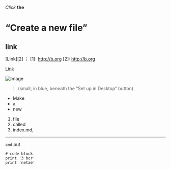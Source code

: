 *Click* **the** 
# “Create a new file” 
## link 

[Link][2]
⋮
[1]: http://b.org
[2]: http://b.org

[Link](https://commonmark.org/help/)

![Image](https://lh4.googleusercontent.com/_vL416Eu6IzgRa9TmWbHU5J8wYvi1HIbIJC3uK7VY9UaUmVSu7SzEfqJEq9wJPdBrFM6nGqnLuEUDQJu-WOeD7U=w16383)

>(small, in blue, beneath the “Set up in Desktop” button). 
* Make 
* a 
* new 

1) file 
2) called 
3) index.md, 

***

`and` put 

```
# code block
print '3 bcr'
print 'netae'
```

